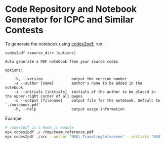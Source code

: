 # Code Repository and Notebook Generator for ICPC and Similar Contests

To generate the notebook using [codes2pdf](https://github.com/Erfaniaa/codes2pdf), run:

```plaintext
codes2pdf <source_dir> [options]

Auto generate a PDF notebook from your source codes

Options:

    -V, --version             output the version number
    -a --author [name]        author's name to be added in the notebook
    -i --initials [initials]  initials of the author to be placed in the upper-right corner of all pages
    -o --output [filename]    output file for the notebook. Default to `./notebook.pdf`
    -h, --help                output usage information
```

Exampe:

```sh
# codes2pdf is a Node.js module
npx codes2pdf ./ /tmp/team_reference.pdf
npx codes2pdf ./src --author "NSU\_TravelingSolvesmen" --initials "NSU"
```
